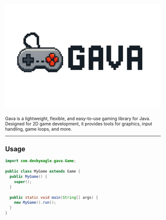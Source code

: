 <h1 align="center">
  <picture>
    <source media="(prefers-color-scheme: dark)" srcset="assets/GavaWhite.png">
    <source media="(prefers-color-scheme: light)" srcset="assets/GavaBlack.png">
    <img alt="Gava" src="assets/GavaBlack.png">
  </picture>
</h1>

Gava is a lightweight, flexible, and easy-to-use gaming library for Java. Designed for 2D game development, it provides tools for graphics, input handling, game loops, and more.

---

## Usage

```java
import com.devbyeagle.gava.Game;

public class MyGame extends Game {
  public MyGame() {
    super();
  }

  public static void main(String[] args) {
    new MyGame().run();
  }
}
```